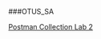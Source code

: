 
###OTUS_SA

[Postman Collection Lab 2](https://www.getpostman.com/collections/e938d2b29a01c51ffb7f)

